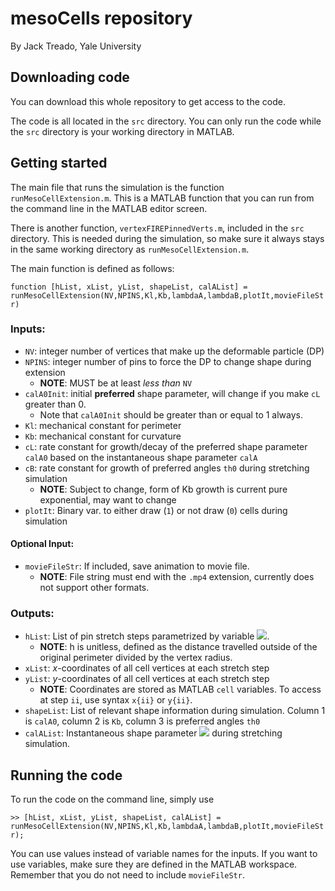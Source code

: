 # mesoCells repository
By Jack Treado, Yale University

## Downloading code

You can download this whole repository to get access to the code.

The code is all located in the `src` directory. You can only run the code while the `src` directory is your working directory in MATLAB.  

## Getting started

The main file that runs the simulation is the function `runMesoCellExtension.m`. This is a MATLAB function that you can run from the command
line in the MATLAB editor screen. 

There is another function, `vertexFIREPinnedVerts.m`, included in the `src` directory. This is needed during the simulation, so make sure it always stays in the same working directory as
`runMesoCellExtension.m`. 

The main function is defined as follows:

`function [hList, xList, yList, shapeList, calAList] = runMesoCellExtension(NV,NPINS,Kl,Kb,lambdaA,lambdaB,plotIt,movieFileStr)`

### Inputs:
* `NV`: integer number of vertices that make up the deformable particle (DP)
* `NPINS`: integer number of pins to force the DP to change shape during extension 
	* **NOTE**: MUST be at least _less than_ `NV`
* `calA0Init`: initial **preferred** shape parameter, will change if you make `cL` greater than 0. 
	* Note that `calA0Init` should be greater than or equal to 1 always. 
* `Kl`: mechanical constant for perimeter
* `Kb`: mechanical constant for curvature
* `cL`: rate constant for growth/decay of the preferred shape parameter `calA0` based on the instantaneous shape parameter `calA`
* `cB`: rate constant for growth of preferred angles `th0` during stretching simulation
	* **NOTE**: Subject to change, form of Kb growth is current pure exponential, may want to change
* `plotIt`: Binary var. to either draw (`1`) or not draw (`0`) cells during simulation

#### Optional Input:
* `movieFileStr`: If included, save animation to movie file. 
	* **NOTE**: File string must end with the `.mp4` extension, currently does not support other formats.

### Outputs:
* `hList`: List of pin stretch steps parametrized by variable <img src="https://render.githubusercontent.com/render/math?math=h">. 
	* **NOTE**: h is unitless, defined as the distance travelled outside of the original perimeter divided by the vertex radius.
* `xList`: _x_-coordinates of all cell vertices at each stretch step
* `yList`: _y_-coordinates of all cell vertices at each stretch step
	* **NOTE**: Coordinates are stored as MATLAB `cell` variables. To access at step `ii`, use syntax `x{ii}` or `y{ii}`.
* `shapeList`: List of relevant shape information during simulation. Column 1 is `calA0`, column 2 is `Kb`, column 3 is preferred angles `th0` 
* `calAList`: Instantaneous shape parameter <img src="https://render.githubusercontent.com/render/math?math=\mathcal{A} = p^2/4\pi a"> during stretching simulation.

## Running the code

To run the code on the command line, simply use

`>> [hList, xList, yList, shapeList, calAList] = runMesoCellExtension(NV,NPINS,Kl,Kb,lambdaA,lambdaB,plotIt,movieFileStr);`

You can use values instead of variable names for the inputs. If you want to use variables, make sure they are defined in the MATLAB workspace. Remember that you do not need to include `movieFileStr`.

 
